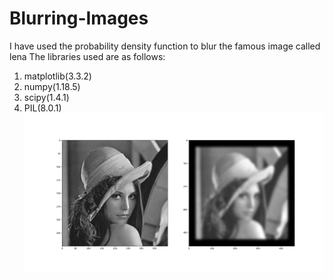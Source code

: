 # Blurring-Images
I have used the probability density function to blur the famous image called lena
The libraries used are as follows: 
1.  matplotlib(3.3.2)
2.  numpy(1.18.5)
3.  scipy(1.4.1)
4.  PIL(8.0.1)
![alt text](https://github.com/MXNXV/Blurring-Images/blob/main/Figure_1.png)
